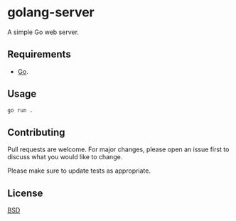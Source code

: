 # golang-server

A simple Go web server.

## Requirements

* [Go](https://www.golang.org).

## Usage

```bash
go run .
```

## Contributing
Pull requests are welcome. For major changes, please open an issue first to discuss what you would like to change.

Please make sure to update tests as appropriate.

## License
[BSD](https://opensource.org/licenses/BSD-3-Clause)
